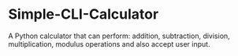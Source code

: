 # Simple-CLI-Calculator
A Python calculator that can perform: addition, subtraction, division, multiplication, modulus operations and also accept user input.
